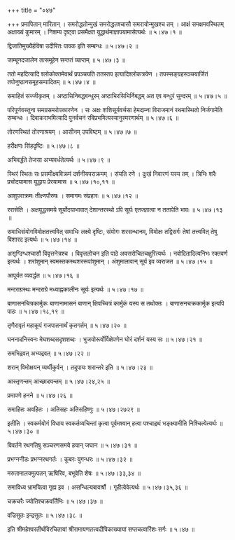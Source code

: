 +++
title = "०४७"

+++
प्रमापितान् मारितान् । समरोद्धतोन्मुखं समरोद्धतश्चासौ समरायोन्मुखश्च तम् । आक्षं समक्षमवस्थितम् अक्षाख्यं कुमारम् । निशम्य दृष्ट्वा प्रसमैक्षत युद्धार्थमाज्ञापयामासेत्यर्थः  ॥  ५।४७।१  ॥   

  

द्विजातिमुख्यैर्हविषा उदीरितः पावक इति सम्बन्धः  ॥  ५।४७।२  ॥   

  

जाम्बूनदजालेन तत्समूहेन सन्ततं व्याप्तम्  ॥  ५।४७।३  ॥   

  

ततो महदित्यादि श्लोकोक्तमेवार्थं प्रपञ्चयति ततस्तप इत्यादिश्लोकत्रयेण । तपस्सङ्ग्रहसञ्चयार्जितं तपोनुष्ठानसमूहसम्पादितम्  ॥  ५।४७।४  ॥   

  

समाहितं सज्जीकृतम् । अष्टासिनिबद्धबन्धुरम् अष्टाभिरसिभिर्निबद्धम् अत एव बन्धुरं सुन्दरम्  ॥  ५।४७।५  ॥   

  

परिपूर्णवस्तुना समग्रसमरोपकारणेन । सः अक्षः शशिसूर्यवर्चसा हेमदाम्ना विराजमानं रथमास्थितो निर्जगामेति सम्बन्धः । दिवाकराभमित्यादि पुनर्वचनं रविप्रभमित्यस्यानुस्मरणार्थम्  ॥  ५।४७।६  ॥   

  

तोरणस्थितं तोरणाश्रयम् । आसीनम् उपविष्टम्  ॥  ५।४७।७  ॥   

  

हरीक्षणः सिंहदृष्टिः  ॥  ५।४७।८  ॥   

  

अभिवर्द्धते तेजसा अभ्यवर्धतेत्यर्थः  ॥  ५।४७।९  ॥   

  

स्थिरं स्थितः सः प्रसमीक्ष्यविक्रमं दर्शनीयपराक्रमम् । संयति रणे । दुःखं निवारणं यस्य तम् । त्रिभिः शरैः प्रचोदयामास युद्धाय प्रेरयामास  ॥  ५।४७।१०,११  ॥   

  

आशुपराक्रमः तीक्ष्णपौरुषः । समागमः संप्रहारः  ॥  ५।४७।१२  ॥   

  

ररासेति । अक्षयुद्धसमये सूर्योदयाभावात् देशान्तरस्थो ऽपि सूर्यः एतज्ज्ञात्वा न ततापेति भावः  ॥  ५।४७।१३  ॥   

  

समाधिसंयोगविमोक्षतत्त्ववित् समाधिः लक्ष्ये दृष्टिः, संयोगः शरसन्धानम्, विमोक्षः तद्विसर्गः तेषां तत्त्ववित् तेषु विशारद इत्यर्थः  ॥  ५।४७।१४  ॥   

  

असृग्दिग्धश्चासौ विवृत्तनेत्रश्च । विवृत्तलोचन इति पाठे अवसरोचितचक्षुरित्यर्थः । नवोदितादित्यनिभः रक्तवर्ण इत्यर्थः । शरांशुमान् स्वमस्तकस्थशररूपांशुमान् । अंशुमालावान् सूर्य इव व्यराजत  ॥  ५।४७।१५  ॥   

  

आपूर्यत व्यवर्द्धत  ॥  ५।४७।१६  ॥   

  

मन्दराग्रस्थः मन्दराग्रे मध्याह्नकालीनः सूर्यः इत्यर्थः  ॥  ५।४७।१७  ॥   

  

बाणासनचित्रकार्मुकः बाणानामासनं बाणान् क्षिपच्चित्रं कार्मुकं यस्य स तथोक्तः । बाणासनचक्रकार्मुक इत्यपि पाठः  ॥  ५।४७।१८,१९  ॥   

  

तृणैरावृतं महाकूपं गजपातनार्थं कृतगर्तम्  ॥  ५।४७।२०  ॥   

  

घननादनिस्वनः मेघशब्दसदृशशब्दः । भुजयोरूर्वोर्विक्षेपणेन घोरं दर्शनं यस्य सः  ॥  ५।४७।२१  ॥   

  

समभिद्रवत् अभ्यद्रवत्  ॥  ५।४७।२२  ॥   

  

शरान् विमोक्षयन् व्यर्थीकुर्वन् । तदुपायः शरान्तरे इति  ॥  ५।४७।२३  ॥   

  

आस्तृणन्तम् आच्छादयन्तम्  ॥  ५।४७।२४,२५  ॥   

  

प्रमापणे हनने  ॥  ५।४७।२६  ॥   

  

समाहितः अवहितः । अतिसहः अतिसहिष्णुः  ॥  ५।४७।२७२९  ॥   

  

इतीति । स्वकर्मयोगं विधाय स्वकर्तव्यचिन्तां कृत्वा पूर्वमश्वान् हत्वा पश्चाद्रथं भङ्क्ष्यामीति निश्चित्येत्यर्थः  ॥  ५।४७।३०  ॥   

  

विवर्तने रथगतिषु सञ्चरणसमये हयान् जघान  ॥  ५।४७।३१  ॥   

  

प्रभग्ननीडः प्रभग्नरथगर्तः । कूबरः युगन्धरः  ॥  ५।४७।३२  ॥   

  

मरुतामालयमुत्पतन् ऋषिरिव, बभूवेति शेषः  ॥  ५।४७।३३,३४  ॥   

  

समाविध्य भ्रामयित्वा गृह्य इव । असन्धिल्यबावार्षौ । गृहीत्वेवेत्यर्थः  ॥  ५।४७।३५,३६  ॥   

  

चक्रचरैः ज्योतिश्चक्रवर्तिभिः  ॥  ५।४७।३७  ॥   

  

वज्रिसुतः इन्द्रसुतः  ॥  ५।४७।३८  ॥   

  

इति श्रीमहेश्वरतीर्थविरचितायां श्रीरामायणतत्त्वदीपिकाख्यायां सप्तचत्वारिंशः सर्गः  ॥  ५।४७  ॥   

  

